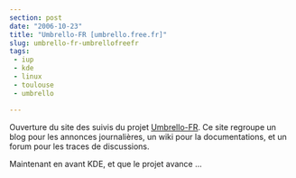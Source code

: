 ```yaml
---
section: post
date: "2006-10-23"
title: "Umbrello-FR [umbrello.free.fr]"
slug: umbrello-fr-umbrellofreefr
tags:
 - iup
 - kde
 - linux
 - toulouse
 - umbrello

---
```


Ouverture du site des suivis du projet [Umbrello-FR](umbrello.free.fr). Ce site regroupe un blog pour les annonces journalières, un wiki pour la documentations, et un forum pour les traces de discussions.

Maintenant en avant KDE, et que le projet avance ...
